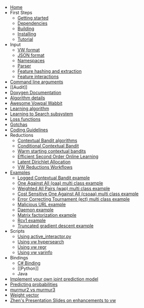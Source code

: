 - [Home](https://github.com/VowpalWabbit/vowpal_wabbit/wiki)
- First Steps
  - [Getting started](Getting-started)
  - [Dependencies](Dependencies)
  - [Building](Building)
  - [Installing](Installing)
  - [Tutorial](Tutorial)
- Input
  - [VW format](Input-format)
  - [JSON format](JSON)
  - [Namespaces](Namespaces)
  - [Parser](Parser)
  - [Feature hashing and extraction](Feature-Hashing-and-Extraction)
  - [Feature interactions](Feature-interactions)
- [Command line arguments](Command-Line-Arguments)
- [[Audit]]
- [Doxygen Documentation](Doxygen-Documentation)
- [Algorithm details](Algorithm-Details)
- [Awesome Vowpal Wabbit](Awesome-Vowpal-Wabbit)
- [Learning algorithm](Learning-algorithm)
- [Learning to Search subsystem](Learning-to-Search-Sub-System)
- [Loss functions](Loss-functions)
- [Gotchas](Gotchas)
- [Coding Guidelines](Coding-guidelines)
- Reductions
  - [Contextual Bandit algorithms](Contextual-Bandit-algorithms)
  - [Conditional Contextual Bandit](Conditional-Contextual-Bandit)
  - [Warm starting contextual bandits](Warm-starting-contextual-bandits)
  - [Efficient Second Order Online Learning](Efficient-Second-Order-Online-Learning)
  - [Latent Dirichlet Allocation](Latent-Dirichlet-Allocation)
  - [VW Reductions Workflows](VW-Reductions-Workflows)
- [Examples](Examples)
  - [Logged Contextual Bandit example](Logged-Contextual-Bandit-Example)
  - [One Against All (oaa) multi class example](One-Against-All-(oaa)-multi-class-example)
  - [Weighted All Pairs (wap) multi class example](Weighted-All-Pairs-(wap)-multi-class-example)
  - [Cost Sensitive One Against All (csoaa) multi class example](Cost-Sensitive-One-Against-All-(csoaa)-multi-class-example)
  - [Error Correcting Tournament (ect) multi class example](Error-Correcting-Tournament-(ect)-multi-class-example)
  - [Malicious URL example](Malicious-URL-example)
  - [Daemon example](Daemon-example)
  - [Matrix factorization example](Matrix-factorization-example)
  - [Rcv1 example](Rcv1-example)
  - [Truncated gradient descent example](Truncated-gradient-descent-example)
- Scripts
  - [Using active_interactor.py](Using-active_interactor.py)
  - [Using vw hypersearch](Using-vw-hypersearch)
  - [Using vw regr](Using-vw-regr)
  - [Using vw varinfo](Using-vw-varinfo)
- Bindings
  - [C# Binding](https://github.com/VowpalWabbit/vowpal_wabbit/wiki/C%23-Binding)
  - [[Python]]
  - Java
- [Implement your own joint prediction model](Implement-Your-Own-Joint-Prediction-Model)
- [Predicting probabilities](Predicting-probabilities)
- [murmur2 vs murmur3](murmur2-vs-murmur3)
- [Weight vector](Weight-vector)
- [Zhen's Presentation Slides on enhancements to vw](Zhen's-Presentation-Slides-on-enhancements-to-vw)